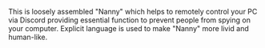 This is loosely assembled "Nanny" which helps to remotely control your PC via Discord providing essential function to prevent people from spying on your computer. Explicit language is used to make "Nanny" more livid and human-like.
